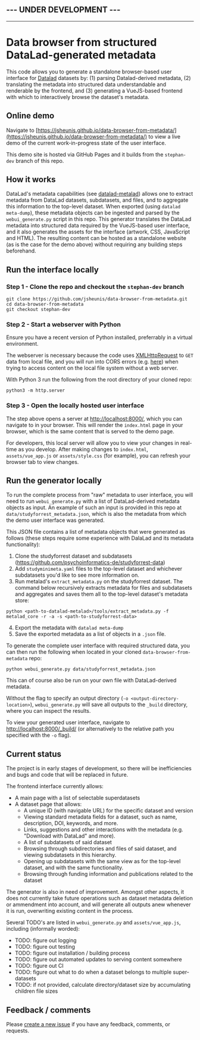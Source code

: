 ## --- UNDER DEVELOPMENT ---
---


# Data browser from structured DataLad-generated metadata

This code allows you to generate a standalone browser-based user interface for [Datalad](https://www.datalad.org/) datasets by: (1) parsing Datalad-derived metadata, (2) translating the metadata into structured data understandable and renderable by the frontend, and (3) generating a VueJS-based frontend with which to interactively browse the dataset's metadata.

## Online demo

Navigate to [https://jsheunis.github.io/data-browser-from-metadata/](https://jsheunis.github.io/data-browser-from-metadata/) to view a live demo of the current work-in-progress state of the user interface.

This demo site is hosted via GitHub Pages and it builds from the `stephan-dev` branch of this repo.

## How it works

DataLad's metadata capabilities (see [datalad-metalad](https://github.com/datalad/datalad-metalad)) allows one to extract metadata from DataLad datasets, subdatasets, and files, and to aggregate this information to the top-level dataset. When exported (using `datalad meta-dump`), these metadata objects can be ingested and parsed by the `webui_generate.py` script in this repo. This generator translates the DataLad metadata into structured data required by the VueJS-based user interface, and it also generates the assets for the interface (artwork, CSS, JavaScript and HTML). The resulting content can be hosted as a standalone website (as is the case for the demo above) without requiring any building steps beforehand.

## Run the interface locally

### Step 1 - Clone the repo and checkout the `stephan-dev` branch

```
git clone https://github.com/jsheunis/data-browser-from-metadata.git
cd data-browser-from-metadata
git checkout stephan-dev
```

### Step 2 - Start a webserver with Python

Ensure you have a recent version of Python installed, preferrably in a virtual environment.

The webserver is necessary because the code uses [XMLHttpRequest](https://developer.mozilla.org/en-US/docs/Web/API/XMLHttpRequest) to `GET` data from local file, and you will run into CORS errors (e.g. [here](https://stackoverflow.com/questions/10752055/cross-origin-requests-are-only-supported-for-http-error-when-loading-a-local)) when trying to access content on the local file system without a web server.

With Python 3 run the following from the root directory of your cloned repo:

```
python3 -m http.server
```

### Step 3 - Open the locally hosted user interface

The step above opens a server at [http://localhost:8000/](http://localhost:8000/), which you can navigate to in your browser. This will render the `index.html` page in your browser, which is the same content that is served to the demo page.

For developers, this local server will allow you to view your changes in real-time as you develop. After making changes to `index.html`, `assets/vue_app.js` or `assets/style.css` (for example), you can refresh your browser tab to view changes.

## Run the generator locally

To run the complete process from "raw" metadata to user interface, you will need to run `webui_generate.py` with a list of DataLad-derived metadata objects as input. An example of such an input is provided in this repo at `data/studyforrest_metadata.json`, which is also the metadata from which the demo user interface was generated.

This JSON file contains a list of metadata objects that were generated as follows (these steps require some experience with DalaLad and its metadata functionality):

1. Clone the studyforrest dataset and subdatasets (https://github.com/psychoinformatics-de/studyforrest-data)
2. Add `studyminimeta.yaml` files to the top-level dataset and whichever subdatasets you'd like to see more information on.
3. Run metalad's `extract_metadata.py` on the studyforrest dataset. The command below recursively extracts metadata for files and subdatasets and aggregates and saves them all to the top-level dataset's metadata store:

```
python <path-to-datalad-metalad>/tools/extract_metadata.py -f metalad_core -r -a -s <path-to-studyforrest-data>
```
4. Export the metadata with `datalad meta-dump`
5. Save the exported metadata as a list of objects in a `.json` file.

To generate the complete user interface with required structured data, you can then run the following when located in your cloned `data-browser-from-metadata` repo:

```
python webui_generate.py data/studyforrest_metadata.json
```

This can of course also be run on your own file with DataLad-derived metadata.

Without the flag to specify an output directory (`-o <output-directory-location>`), `webui_generate.py` will save all outputs to the `_build` directory, where you can inspect the results.

To view your generated user interface, navigate to [http://localhost:8000/_build/](http://localhost:8000/_build/) (or alternatively to the relative path you specified with the `-o` flag).

## Current status

The project is in early stages of development, so there will be inefficiencies and bugs and code that will be replaced in future.

The frontend interface currently allows:
- A main page with a list of selectable superdatasets
- A dataset page that allows:
    - A unique ID (with navigable URL) for the specific dataset and version
    - Viewing standard metadata fields for a dataset, such as name, description, DOI, keywords, and more.
    - Links, suggestions and other interactions with the metadata (e.g. "Download with DataLad" and more).
    - A list of subdatasets of said dataset
    - Browsing through subdirectories and files of said dataset, and viewing subdatasets in this hierarchy.
    - Opening up subdatasets with the same view as for the top-level dataset, and with the same functionality.
    - Browsing through funding information and publications related to the dataset

The generator is also in need of improvement. Amongst other aspects, it does not currently take future operations such as dataset metadata deletion or ammendment into account, and will generate all outputs anew whenever it is run, overwriting existing content in the process.

Several TODO's are listed in `webui_generate.py` and `assets/vue_app.js`, including (informally worded):

- TODO: figure out logging
- TODO: figure out testing
- TODO: figure out installation / building process
- TODO: figure out automated updates to serving content somewhere
- TODO: figure out CI
- TODO: figure out what to do when a dataset belongs to multiple super-datasets
- TODO: if not provided, calculate directory/dataset size by accumulating children file sizes

## Feedback / comments

Please [create a new issue](https://github.com/jsheunis/data-browser-from-metadata/issues/new) if you have any feedback, comments, or requests.
